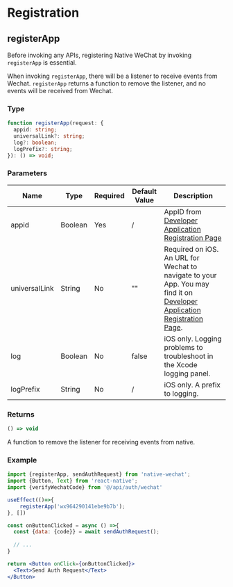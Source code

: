 # Registration

## registerApp

Before invoking any APIs, registering Native WeChat by invoking `registerApp` is essential.

When invoking `registerApp`, there will be a listener to receive events from Wechat. `registerApp` returns a function to remove the listener, and no events will be received from Wechat.

### Type

```typescript
function registerApp(request: {
  appid: string;
  universalLink?: string;
  log?: boolean;
  logPrefix?: string;
}): () => void;
```

### Parameters

| Name          | Type    | Required | Default Value | Description                                                  |
| ------------- | ------- | -------- | ------------- | ------------------------------------------------------------ |
| appid         | Boolean | Yes      | /             | AppID from [Developer Application Registration Page](https://open.weixin.qq.com/) |
| universalLink | String  | No       | ""            | Required on iOS. An URL for Wechat to navigate to your App. You may find it on [Developer Application Registration Page](https://open.weixin.qq.com/). |
| log           | Boolean | No       | false         | iOS only. Logging problems to troubleshoot in the Xcode logging panel. |
| logPrefix     | String  | No       | /             | iOS only. A prefix to logging.                               |

### Returns

```typescript
() => void
```

A function to remove the listener for receiving events from native.

###  Example

```jsx
import {registerApp, sendAuthRequest} from 'native-wechat';
import {Button, Text} from 'react-native';
import {verifyWechatCode} from '@/api/auth/wechat'

useEffect(()=>{
	registerApp('wx964290141ebe9b7b');
}, [])

const onButtonClicked = async () =>{
  const {data: {code}} = await sendAuthRequest();
  
  // ...
}

return <Button onClick={onButtonClicked}>
  <Text>Send Auth Request</Text>
</Button>
```

